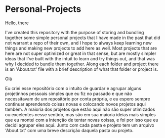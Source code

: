 # Personal-Projects

   Hello, there
   
   I've created this repository with the purpose of storing and bundling together some simple personal projects
that I have made in the past that did not warrant a repo of their own, and I hope to always keep learning new things 
and making new projects to add here as well. Most projects that are here are not super optimized or great in that 
sense, but are mostly simpler ideas that I've built with the intuit to learn and try things out, and that was why I 
decided to bundle them together. Along each folder and project there is an 'About.txt' file with a brief description of
what that folder or project is. 



   Olá
   
   Eu criei esse repositório com o intuíto de guardar e agrupar alguns projetinhos pessoais simples que eu fiz
no passado e que não necessitavam de um repositório por conta própria, e eu espero sempre continuar aprendendo coisas
novas e colocando novos projetos aqui também. A maioria dos projetos que estão aqui não são super otimizados ou excelentes
nesse sentido, mas são em sua maioria ideias mais simples que eu montei com a intenção de tentar novas coisas, e foi por
isso que eu decidi agrupar eles aqui. Junto com cada pasta e projeto tem um arquivo 'About.txt' com uma breve descrição daquela
pasta ou projeto.
	
